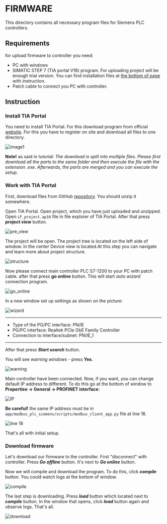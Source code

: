 # FIRMWARE

This directory contains all necessary program files for  Siemens PLC controllers.

## Requirements 

for upload firmware to controller you need:
 - PC with windows
 - SIMATIC STEP 7 (TIA portal V16) program. For uploading project will be enough trial version. You can find installation files at [the bottom of page][db1] with instruction. 
 - Patch cable to connect you PC with controller.

## Instruction
### Install TIA Portal

You need to install TIA Portal. For this download program from official [website][db1]. For this you have to register on site and download all files to one directory. 

![image1][im1]

**Note!** as said in tutorial: *The download is split into multiple files. Please first download all the parts to the same folder and then execute the file with the extension .exe. Afterwards, the parts are merged and you can execute the setup.*

### Work with TIA Portal

First, download files from GitHub [repository][db2]. You should unzip it somewhere.

Open TIA Portal. Open project, which you have just uploaded and unzipped. Open `
LF_project.ap16 ` file in file explorer of TIA Portal. After that press **project view** button.

![pre_view][im2]

The project will be open. The project tree is located on the left side of window. In the center Device view is located.At this step you can navigate and learn more about project structure.

![structure][im3]

Now please connect main controller PLC S7-1200 to your PC with patch cable. after that press **go online** button. This will start *auto wizard* connection program.

![go_online][im4]

In a new window set up settings as shown on the picture:

![wizard][im5]

***
- Type of the PG/PC interface: PN/IE
- PG/PC interface: Realtek PCIe GbE Family Controller
- Connection to interface/subnet: PN/IE_1
***

After that press ***Start search*** button.

You will see *warning windows* - press **Yes**.

![warning][im6]

Main controller have been connected. Now, if you want, you can change default IP address to different. To do this go at the bottom of window to **Propertiee -> General -> PROFINET interface**:

![IP][im7]

**Be careful!** the same IP address must be in `app/modbus_plc_siemens/scripts/modbus_client_app.py` file at line 18.

![line 18][im8]

That's all with initial setup. 

### Download firmware
Let's download our firmware to the controller. First "disconnect" with controller. Press ***Go offline*** button. It's next to ***Go online*** button.

Now we will compile and download the program. To do this, click ***compile*** button. You could watch logs at the bottom of window.

![compile][im9]

The last step is downloading. Press ***load*** button which located next to ***compile*** button. In the window that opens, click ***load*** button again and observe logs. That's all.

![download][im10]

[db1]: <https://support.industry.siemens.com/cs/document/109772803/simatic-step-7-incl-safety-and-wincc-v16-trial-download?dti=0&lc=en-WW>
[im1]: <../misc/IndustrySupport.jpg>
[db2]: <https://github.com/Multi-Agent-io/lightsout-factory>
[im2]: <../misc/project_view.jpg>
[im3]: <../misc/structure.jpg>
[im4]: <../misc/go_online.jpg>
[im5]: <../misc/wizard.jpg>
[im6]: <../misc/warning.jpg>
[im7]: <../misc/IP.jpg>
[im8]: <../misc/line18.jpg>
[im9]: <../misc/compile.jpg>
[im10]: <../misc/download.jpg>